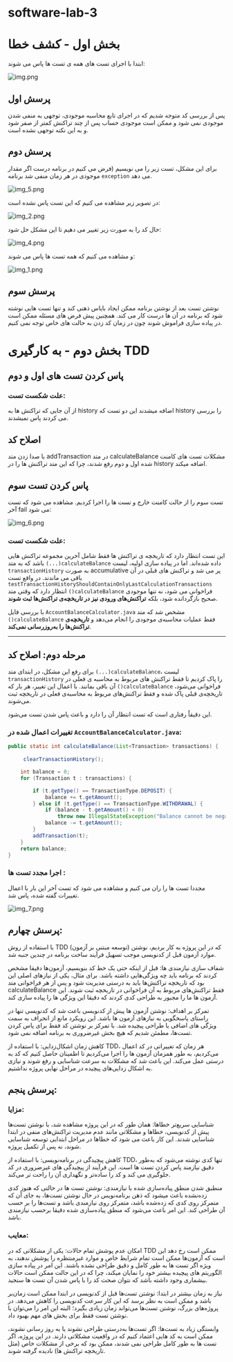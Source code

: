 # software-lab-3

# بخش اول - کشف خطا

ابتدا با اجرای تست های همه ی تست ها پاس می شوند:

![img.png](img.png)

## پرسش اول

پس از بررسی کد متوجه شدیم که در اجرای تابع محاسبه موجودی، توجهی به منفی شدن موجودی نمی شود و ممکن است موجودی حساب پس از چند تراکنش کمتر از صفر شود و به این نکته توجهی نشده است.

## پرسش دوم

برای این مشکل، تست زیر را می نویسیم (فرض می کنیم در برنامه درست اگر مقدار موجودی در هر زمان منفی شد برنامه `exception` می دهد.

![img_5.png](img_5.png)

در تصویر زیر مشاهده می کنیم که این تست پاس نشده است:

![img_2.png](img_2.png)

حال کد را به صورت زیر تغییر می دهیم تا این مشکل حل شود:

![img_4.png](img_4.png)

و مشاهده می کنیم که همه تست ها پاس می شوند:

![img_1.png](img_1.png)

## پرسش سوم

نوشتن تست بعد از نوشتن برنامه ممکن ایجاد بایاس ذهنی کند و تنها تست هایی نوشته شود که برنامه در آن ها درست کار می کند. همچنین پیش فرض های مسئله ممکن است در پیاده سازی فراموش شوند چون در زمان کد زدن به حالت های خاص توجه نمی کنیم.


# بخش دوم - به کارگیری TDD

## پاس کردن تست های اول و دوم 

### علت شکست تست:
از آن جایی که تراکنش ها به
history
اضافه میشدند این دو تست که 
history
را بررسی می کردند پاس نمیشدند.

## اصلاح کد

با صدا زدن متد
addTransaction
در متد
calculateBalance
مشکلات تست های کامنت شده اول و دوم رفع شدند،
چرا که این متد تراکنش ها را در
history
اضافه میکند.


## پاس کردن تست سوم

تست سوم را از حالت کامنت خارج و تست ها را اجرا کردیم. مشاهده می شود که تست آخر fail می شود: 


![img_6.png](img_6.png)


### علت شکست تست:
این تست انتظار دارد که تاریخچه‌ ی تراکنش‌ ها فقط شامل آخرین مجموعه تراکنش‌ هایی باشد که به متد `(...)calculateBalance` داده شده‌اند. اما در پیاده‌ سازی اولیه، لیست `transactionHistory` به صورت  accumulative پر می‌ شد و تراکنش‌ های قبلی در آن باقی می‌ ماندند. در واقع تست `testTransactionHistoryShouldContainOnlyLastCalculationTransactions` انتظار دارد که وقتی متد `()calculateBalance` فراخوانی می‌ شود، نه‌ تنها موجودی صحیح بازگردانده شود، بلکه **تراکنش‌های ورودی نیز در تاریخچه‌ی تراکنش‌ها ثبت شوند**.

با بررسی فایل `AccountBalanceCalculator.java` مشخص شد که متد `()calculateBalance` فقط عملیات محاسبه‌ی موجودی را انجام می‌دهد و **تاریخچه‌ی تراکنش‌ها را به‌روزرسانی نمی‌کند**.

---

##  مرحله دوم: اصلاح کد

برای رفع این مشکل، در ابتدای متد `(...)calculateBalance`، لیست `transactionHistory` را پاک کردیم تا فقط تراکنش‌ های مربوط به محاسبه‌ ی فعلی در آن باقی بمانند. با اعمال این تغییر، هر بار که `()calculateBalance`  فراخوانی می‌شود، تاریخچه‌ی قبلی پاک شده و فقط تراکنش‌های مربوط به محاسبه‌ی فعلی در تاریخچه ثبت می‌شوند.

این دقیقاً رفتاری است که تست انتظار آن را دارد و باعث پاس شدن تست می‌شود.


###  تغییرات اعمال‌ شده در `AccountBalanceCalculator.java`:


```java
public static int calculateBalance(List<Transaction> transactions) {
    
     clearTransactionHistory(); 

    int balance = 0;
    for (Transaction t : transactions) {

        if (t.getType() == TransactionType.DEPOSIT) {
            balance += t.getAmount();
        } else if (t.getType() == TransactionType.WITHDRAWAL) {
            if (balance - t.getAmount() < 0)
                throw new IllegalStateException("Balance cannot be negative!");
            balance -= t.getAmount();
        }
        addTransaction(t);
    }
    return balance;
}
```


### اجرا مجدد تست ها :


مجددا تست ها را ران می کنیم و مشاهده می شود که تست آخر این بار با اعمال تغییرات گفته شده، پاس شد.

![img_7.png](img_7.png)




## پرسش چهارم:

با استفاده از روش TDD (توسعه مبتنی بر آزمون) که در این پروژه به کار بردیم، نوشتن موارد آزمون قبل از کدنویسی موجب تسهیل فرآیند ساخت برنامه در چندین جنبه شد.

شفاف‌ سازی نیازمندی‌ ها: قبل از اینکه حتی یک خط کد بنویسیم، آزمون‌ها دقیقا مشخص کردند که برنامه باید چه ویژگی‌هایی داشته باشد. برای مثال، یکی از نیازهای اصلی این بود که تاریخچه تراکنش‌ها باید به‌ درستی مدیریت شود و پس از هر فراخوانی متد calculateBalance فقط تراکنش‌های مربوط به آن فراخوانی در تاریخچه ثبت شوند. این آزمون‌ ها ما را مجبور به طراحی کدی کردند که دقیقا این ویژگی‌ ها را پیاده‌ سازی کند.

تمرکز بر اهداف: نوشتن آزمون‌ ها پیش از کدنویسی باعث شد که کدنویسی تنها در راستای پاسخگویی به نیازهای آزمون‌ ها باشد. این رویکرد مانع از انحراف به سمت ویژگی‌ های اضافی یا طراحی پیچیده شد. با تمرکز بر نوشتن کد فقط برای پاس کردن تست‌ها، مطمئن شدیم که هیچ بخش غیرضروری به برنامه اضافه نمی‌ شود.

کاهش زمان اشکال‌زدایی: با استفاده از TDD، هر زمان که تغییراتی در کد اعمال می‌کردیم، به‌ طور همزمان آزمون‌ ها را اجرا می‌کردیم تا اطمینان حاصل کنیم که کد به درستی عمل می‌کند. این باعث شد که مشکلات به سرعت شناسایی و رفع شوند و نیازی به اشکال‌ زدایی‌های پیچیده در مراحل نهایی پروژه نداشتیم.



## پرسش پنجم:

### مزایا:

شناسایی سریع‌تر خطاها: همان‌ طور که در این پروژه مشاهده شد، با نوشتن تست‌ها پیش از کدنویسی، خطاها و مشکلاتی مانند عدم مدیریت تراکنش‌های منفی در ابتدا شناسایی شدند. این کار باعث می‌ شود که خطاها در مراحل ابتدایی توسعه شناسایی شوند، نه پس از تکمیل پروژه.

کاهش پیچیدگی در برنامه‌نویسی: با استفاده از TDD، تنها کدی نوشته می‌شود که به‌طور دقیق نیازمند پاس کردن تست‌ ها است. این فرآیند از پیچیدگی‌ های غیرضروری در کد جلوگیری می‌ کند و کد را ساده‌تر و نگهداری آن را راحت‌ تر می‌کند.

منطبق شدن منطق پیاده‌سازی شده با نیازمندی: نوشتن تست ها در حالتی که هنوز کدی زده‌نشده باعث میشود که ذهن 
برنامه‌نویس در حال نوشتن تست‌ها، به جای آن که متمرکز روی کدی که زده‌شده باشد، متمرکز روی 
نیازمندی باشد و تست‌ها را
بر حسب آن طراحی کند.
این امر باعث می‌شود که منطق پیاده‌سازی شده دقیقا برحسب نیازمندی باشد.

### معایب:

امکان عدم پوشش تمام حالات: یکی از مشکلاتی که در TDD ممکن است رخ دهد این است که آزمون‌ها ممکن است تمام شرایط خاص و موارد غیرمنتظره را پوشش ندهند، به ویژه اگر تست‌ ها به‌ طور کامل و دقیق طراحی نشده باشند. این امر در پیاده سازی الگوریتم های پیچیده بیشتر خود را نمایان میکند، چرا که 
در این حالت ممکن است حالات بیشماری وجود داشته باشد که نتوان صحت کد را با پاس شدن آن تست ها سنجید.

نیاز به زمان بیشتر در ابتدا: نوشتن تست‌ها قبل از کدنویسی در ابتدا ممکن است زمان‌بر باشد و ممکن است به نظر برسد که این کار سرعت کدنویسی را کاهش می‌دهد. در پروژه‌های بزرگ، نوشتن تست‌ها می‌تواند زمان زیادی بگیرد؛ البته این امر را می‌توان با نوشتن تست فقط برای بخش های مهم بهبود داد.

وابستگی زیاد به تست‌‌ها: اگر تست‌ها به‌درستی طراحی نشوند یا به روز رسانی نشوند، ممکن است به کد هایی اعتماد کنیم که در واقعیت مشکلاتی دارند. در این پروژه، اگر تست‌ ها به‌ طور کامل طراحی نمی‌ شدند، ممکن بود که برخی از مشکلات خاص (مثل تاریخچه تراکنش‌ ها) نادیده گرفته شوند.

